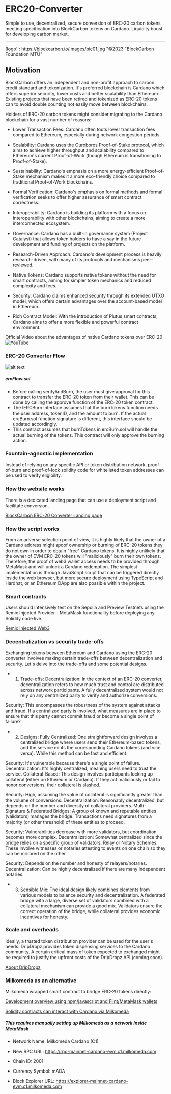 # ERC20-Converter

Simple to use, decentralized, secure conversion of ERC-20 carbon tokens meeting specification into BlockCarbon tokens on Cardano. Liquidity boost for developing carbon market.
***
[logo] : https://blockcarbon.io/images/pic01.jpg "©2023 "BlockCarbon Foundation MTÜ"

## Motivation
BlockCarbon offers an independent and non-profit approach to carbon credit standard and tokenization. It's preferred blockchain is Cardano which offers superior security, lower costs and better scalability than Ethereum. Existing projects that have been retired and tokenized as ERC-20 tokens can to avoid double counting not easily move between blockchains.

Holders of ERC-20 carbon tokens might consider migrating to the Cardano blockchain for a vast number of reasons:

* Lower Transaction Fees: Cardano often touts lower transaction fees compared to Ethereum, especially during network congestion periods.

* Scalability: Cardano uses the Ouroboros Proof-of-Stake protocol, which aims to achieve higher throughput and scalability compared to Ethereum's current Proof-of-Work (though Ethereum is transitioning to Proof-of-Stake).

* Sustainability: Cardano's emphasis on a more energy-efficient Proof-of-Stake mechanism makes it a more eco-friendly choice compared to traditional Proof-of-Work blockchains.

* Formal Verification: Cardano's emphasis on formal methods and formal verification seeks to offer higher assurance of smart contract correctness.

* Interoperability: Cardano is building its platform with a focus on interoperability with other blockchains, aiming to create a more interconnected ecosystem.

* Governance: Cardano has a built-in governance system (Project Catalyst) that allows token holders to have a say in the future development and funding of projects on the platform.

* Research-Driven Approach: Cardano's development process is heavily research-driven, with many of its protocols and mechanisms peer-reviewed.

* Native Tokens: Cardano supports native tokens without the need for smart contracts, aiming for simpler token mechanics and reduced complexity and fees.

* Security: Cardano claims enhanced security through its extended UTXO model, which offers certain advantages over the account-based model in Ethereum.

* Rich Contract Model: With the introduction of Plutus smart contracts, Cardano aims to offer a more flexible and powerful contract environment.

Official Video about the advantages of native Cardano tokens over ERC-20
[![YouTube](https://img.shields.io/badge/YouTube-%23FF0000.svg?style=flat&logo=YouTube&logoColor=white)](https://www.youtube.com/watch?v=PVqsCXh-V5Y)


### ERC-20 Converter Flow
![alt text](https://blockcarbon.io/images/erc20flow.png "Ideal Flow of ERC-20 Conversion")

##### ercFlow.sol
* Before calling verifyAndBurn, the user must give approval for this contract to transfer the ERC-20 token from their wallet. This can be done by calling the approve function of the ERC-20 token contract.
* The IERCBurn interface assumes that the burnTokens function needs the user address, tokenID, and the amount to burn. If the actual ercBurn.sol function signature is different, this interface should be updated accordingly.
* This contract assumes that burnTokens in ercBurn.sol will handle the actual burning of the tokens. This contract will only approve the burning action.

### Fountain-agnostic implementation
Instead of relying on any specific API or token distribution network, proof-of-burn and proof-of-lock solidity code for whitelisted token addresses can be used to verify eligibility.

### How the website works
There is a dedicated landing page that can use a deployment script and facilitate conversion. 

[BlockCarbon ERC-20 Converter Landing page](https://blockcarbon.io/erc20.html)

### How the script works
From an adverse selection point of view, it is highly likely that the owner of a Cardano address might spoof ownership or burning of ERC-20 tokens they do not own in order to obtain "free" Cardano tokens. It is highly unlikely that the owner of EVM ERC-20 tokens will "maliciously" burn their own tokens. Therefore, the proof of web3 wallet access needs to be provided through MetaMask and will unlock a Cardano redemption. The simplest implementation is through JavaScript script that can be triggered directly inside the web browser, but more secure deployment using TypeScript and Hardhat, or an Ethereum DApp are also possible within the project.

### Smart contracts
Users should intensively test on the Sepolia and Preview Testnets using the Remix Injected Provider - MetaMask functionality before deploying any Solidity code live.

[Remix Injected Web3](https://remix.ethereum.org/#optimize=false&runs=200&evmVersion=null&version=soljson-v0.8.7+commit.e28d00a7.js&lang=en
)

### Decentralization vs security trade-offs
Exchanging tokens between Ethereum and Cardano using the ERC-20 converter involves making certain trade-offs between decentralization and security. Let's delve into the trade-offs and some potential designs.

* 1. Trade-offs:
Decentralization: In the context of an ERC-20 converter, decentralization refers to how much trust and control are distributed across network participants. A fully decentralized system would not rely on any centralized party to verify and authorize conversions.

Security: This encompasses the robustness of the system against attacks and fraud. If a centralized party is involved, what measures are in place to ensure that this party cannot commit fraud or become a single point of failure?

* 2. Designs:
Fully Centralized: One straightforward design involves a centralized bridge where users send their Ethereum-based tokens, and the service mints the corresponding Cardano tokens (and vice versa). While this method can be fast and efficient:

Security: It's vulnerable because there's a single point of failure.
Decentralization: It's highly centralized, meaning users need to trust the service.
Collateral-Based: This design involves participants locking up collateral (either on Ethereum or Cardano). If they act maliciously or fail to honor conversions, their collateral is slashed.

Security: High, assuming the value of collateral is significantly greater than the volume of conversions.
Decentralization: Reasonably decentralized, but depends on the number and diversity of collateral providers.
Multi-Signature & Federated Bridges: A group of known and reputable entities (validators) manages the bridge. Transactions need signatures from a majority (or other threshold) of these entities to proceed.

Security: Vulnerabilities decrease with more validators, but coordination becomes more complex.
Decentralization: Somewhat centralized since the bridge relies on a specific group of validators.
Relay or Notary Schemes: These involve witnesses or notaries attesting to events on one chain so they can be mirrored on the other.

Security: Depends on the number and honesty of relayers/notaries.
Decentralization: Can be highly decentralized if there are many independent notaries.

* 3. Sensible Mix:
The ideal design likely combines elements from various models to balance security and decentralization. A federated bridge with a large, diverse set of validators combined with a collateral mechanism can provide a good mix. Validators ensure the correct operation of the bridge, while collateral provides economic incentives for honesty.

### Scale and overheads
Ideally, a trusted token distribution provider can be used for the user's needs. DripDropz provides token dispensing services to the Cardano community. A certain critical mass of token expected to exchanged might be required to justify the upfront costs of the DripDropz API (coming soon).

[About DripDropz](https://dripdropz.io/about-us)


### Milkomeda as an alternative
Milkomeda wrapped smart contract to bridge ERC-20 tokens directly:

[Development overview using npm/javascript and Flint/MetaMask wallets](https://docs.milkomeda.com/cardano/wrapped-smart-contracts/developers/dev_overview)


[Solidity contracts can interact with Cardano via Milkomeda](https://docs.milkomeda.com/cardano/wrapped-smart-contracts/developers/how_to_integrate)

##### This requires manually setting up Milkomeda as a network inside MetaMask

* Network Name: Milkomeda Cardano (C1)

* New RPC URL: https://rpc-mainnet-cardano-evm.c1.milkomeda.com

* Chain ID: 2001

* Currency Symbol: mADA

* Block Explorer URL: https://explorer-mainnet-cardano-evm.c1.milkomeda.com
